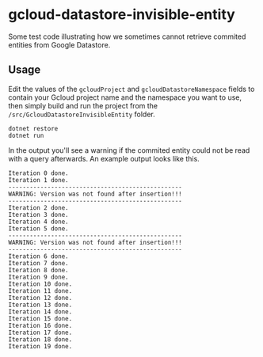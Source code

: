 # gcloud-datastore-invisible-entity
Some test code illustrating how we sometimes cannot retrieve commited entities from Google Datastore.

## Usage
Edit the values of the `gcloudProject` and `gcloudDatastoreNamespace` fields to contain your Gcloud project name and the namespace you want to use, then simply build and run the project from the `/src/GcloudDatastoreInvisibleEntity` folder.

```
dotnet restore
dotnet run
```

In the output you'll see a warning if the commited entity could not be read with a query afterwards. An example output looks like this.

```
Iteration 0 done.
Iteration 1 done.
-------------------------------------------------
WARNING: Version was not found after insertion!!!
-------------------------------------------------
Iteration 2 done.
Iteration 3 done.
Iteration 4 done.
Iteration 5 done.
-------------------------------------------------
WARNING: Version was not found after insertion!!!
-------------------------------------------------
Iteration 6 done.
Iteration 7 done.
Iteration 8 done.
Iteration 9 done.
Iteration 10 done.
Iteration 11 done.
Iteration 12 done.
Iteration 13 done.
Iteration 14 done.
Iteration 15 done.
Iteration 16 done.
Iteration 17 done.
Iteration 18 done.
Iteration 19 done.
```